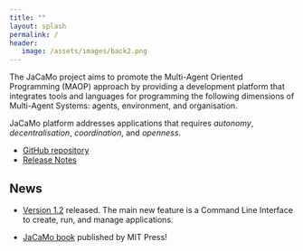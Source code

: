 ```yaml
---
title: ""
layout: splash
permalink: /
header:
   image: /assets/images/back2.png
---
```


The JaCaMo project aims to promote the Multi-Agent Oriented Programming (MAOP) approach by providing a development platform that integrates tools and languages for programming the following dimensions of Multi-Agent Systems: agents, environment, and organisation.

JaCaMo platform addresses applications that requires _autonomy_, _decentralisation_, _coordination_, and _openness_.

* [GitHub repository](https://github.com/jacamo-lang/jacamo)
* [Release Notes](http://jacamo-lang.github.io/jacamo/release-notes.html)

## News

* [Version 1.2](https://github.com/jacamo-lang/jacamo/releases) released. The main new feature is a Command Line Interface to create, run, and manage applications.

* [JaCaMo book](https://mitpress.mit.edu/9780262044578/) published by MIT Press!
